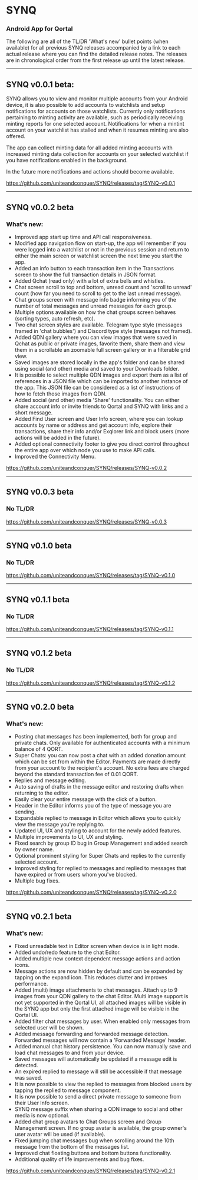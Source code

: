 # SYNQ
### Android App for Qortal
The following are all of the TL/DR 'What's new' bullet points (when available) for all previous SYNQ releases accompanied by a link to each actual release where you can find the detailed release notes.
The releases are in chronological order from the first release up until the latest release.

---

## SYNQ v0.0.1 beta:

SYNQ allows you to view and monitor multiple accounts from your Android device, it is also possible to add accounts to watchlists and setup notifications for accounts on those watchlists. Currently only notifications pertaining to minting activity are available, such as periodically receiving minting reports for one selected account. Notifications for when a mintint account on your watchlist has stalled and when it resumes minting are also offered. 

The app can collect minting data for all added minting accounts with increased minting data collection for accounts on your selected watchlist if you have notifications enabled in the background.

In the future more notifications and actions should become available.

https://github.com/uniteandconquer/SYNQ/releases/tag/SYNQ-v0.0.1

---

## SYNQ v0.0.2 beta

### What's new:

- Improved app start up time and API call responsiveness.
- Modified app navigation flow on start-up, the app will remember if you were logged into a watchlist or not in the previous session and return to either the main screen or watchlist screen the next time you start the app.
- Added an info button to each transaction item in the Transactions screen to show the full transaction details in JSON format.
- Added Qchat (read only) with a lot of extra bells and whistles.
- Chat screen scroll to top and bottom, unread count and 'scroll to unread' count (how far you need to scroll to get to the last unread message).
- Chat groups screen with message info badge informing you of the number of total messages and unread messages for each group.
- Multiple options available on how the chat groups screen behaves (sorting types, auto refresh, etc).
- Two chat screen styles are available. Telegram type style (messages framed in 'chat bubbles') and Discord type style (messages not framed).
- Added QDN gallery where you can view images that were saved in Qchat as public or private images, favorite them, share them and view them in a scrollable an zoomable full screen gallery or in a filterable grid view.
- Saved images are stored locally in the app's folder and can be shared using social (and other) media and saved to your Downloads folder.
- It is possible to select multiple QDN images and export them as a list of references in a JSON file which can be imported to another instance of the app. This JSON file can be considered as a list of instructions of how to fetch those images from QDN.
- Added social (and other) media 'Share' functionality. You can either share account info or invite friends to Qortal and SYNQ with links and a short message.
- Added Find User screen and User Info screen, where you can lookup accounts by name or address and get account info, explore their transactions, share their info and/or Exqlorer link and block users (more actions will be added in the future).
- Added optional connectivity footer to give you direct control throughout the entire app over which node you use to make API calls.
- Improved the Connectivity Menu.

https://github.com/uniteandconquer/SYNQ/releases/SYNQ-v0.0.2

---

## SYNQ v0.0.3 beta

### No TL/DR

https://github.com/uniteandconquer/SYNQ/releases/SYNQ-v0.0.3

---

## SYNQ v0.1.0 beta

### No TL/DR

https://github.com/uniteandconquer/SYNQ/releases/tag/SYNQ-v0.1.0

---

## SYNQ v0.1.1 beta

### No TL/DR

https://github.com/uniteandconquer/SYNQ/releases/tag/SYNQ-v0.1.1

---

## SYNQ v0.1.2 beta

### No TL/DR

https://github.com/uniteandconquer/SYNQ/releases/tag/SYNQ-v0.1.2

---

## SYNQ v0.2.0 beta

### What's new:

* Posting chat messages has been implemented, both for group and private chats. Only available for authenticated accounts with a minimum balance of 4 QORT.
* Super Chats: you can now post a chat with an added donation amount which can be set from within the Editor. Payments are made directly from your account to the recipient's account. No extra fees are charged beyond the standard transaction fee of 0.01 QORT.
* Replies and message editing.
* Auto saving of drafts in the message editor and restoring drafts when returning to the editor.
* Easily clear your entire message with the click of a button.
* Header in the Editor informs you of the type of message you are sending.
* Expandable replied to message in Editor which allows you to quickly view the message you're replying to.
* Updated UI, UX and styling to account for the newly added features.
* Multiple improvements to UI, UX and styling.
* Fixed search by group ID bug in Group Management and added search by owner name.
* Optional prominent styling for Super Chats and replies to the currently selected account.
* Improved styling for replied to messages and replied to messages that have expired or from users whom you've blocked.
* Multiple bug fixes.

https://github.com/uniteandconquer/SYNQ/releases/tag/SYNQ-v0.2.0

---

## SYNQ v0.2.1 beta

### What's new:

- Fixed unreadable text in Editor screen when device is in light mode.
- Added undo/redo feature to the chat Editor.
- Added multiple new context dependent message actions and action icons.
- Message actions are now hidden by default and can be expanded by tapping on the expand icon. This reduces clutter and improves performance.
- Added (multi) image attachments to chat messages. Attach up to 9 images from your QDN gallery to the chat Editor. Multi image support is not yet supported in the Qortal UI, all attached images will be visible in the SYNQ app but only the first attached image will be visible in the Qortal UI. 
- Added filter chat messages by user. When enabled only messages from selected user will be shown.
- Added message forwarding and forwarded message detection. Forwarded messages will now contain a 'Forwarded Message' header.
- Added manual chat history persistence. You can now manually save and load chat messages to and from your device.
- Saved messages will automatically be updated if a message edit is detected.
- An expired replied to message will still be accessible if that message was saved.
- It is now possible to view the replied to messages from blocked users by tapping the replied to message component.
- It is now possible to send a direct private message to someone from their User Info screen.
- SYNQ message suffix when sharing a QDN image to social and other media is now optional.
- Added chat group avatars to Chat Groups screen and Group Management screen. If no group avatar is available, the group owner's user avatar will be used (if available).
- Fixed jumping chat messages bug when scrolling around the 10th message from the bottom of the messages list.
- Improved chat floating buttons and bottom buttons functionality.
- Additional quality of life improvements and bug fixes.

https://github.com/uniteandconquer/SYNQ/releases/tag/SYNQ-v0.2.1



